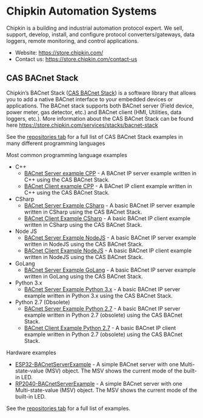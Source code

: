 # Chipkin Automation Systems 
Chipkin is a building and industrial automation protocol expert. We sell, support, develop, install, and configure protocol converters/gateways, data loggers, remote monitoring, and control applications.

- Website: https://store.chipkin.com/
- Contact us: https://store.chipkin.com/contact-us

## CAS BACnet Stack 

Chipkin’s BACnet Stack ([CAS BACnet Stack](https://store.chipkin.com/services/stacks/bacnet-stack)) is a software library that allows you to add a native BACnet interface to your embedded devices or applications. The BACnet stack supports both BACnet server (Field device, power meter, gas detector, etc.) and BACnet client (HMI, Utilities, data loggers, etc.). More information about the CAS BACnet Stack can be found here https://store.chipkin.com/services/stacks/bacnet-stack

See the [repositories tab](https://github.com/orgs/chipkin/repositories) for a full list of CAS BACnet Stack examples in many different programming languages 

Most common programming language examples 

- C++
  - [BACnet Server example CPP](https://github.com/chipkin/BACnetServerExampleCPP) - A BACnet IP server example written in C++ using the CAS BACnet Stack.
  - [BACnet Client example CPP](https://github.com/chipkin/BACnetClientExampleCPP) - A BACnet IP client example written in C++ using the CAS BACnet Stack.  
- CSharp
  - [BACnet Server Example CSharp](https://github.com/chipkin/BACnetServerExampleCSharp) - A basic BACnet IP server example written in CSharp using the CAS BACnet Stack.
  - [BACnet Client Example CSharp](https://github.com/chipkin/BACnetClientExampleCSharp) - A basic BACnet IP client example written in CSharp using the CAS BACnet Stack.
- Node JS
  - [BACnet Server Example NodeJS](https://github.com/chipkin/BACnetServerExampleNodeJS) - A basic BACnet IP server example written in NodeJS using the CAS BACnet Stack.
  - [BACnet Client Example NodeJS](https://github.com/chipkin/BACnetClientExampleNodeJS) - A basic BACnet IP client example written in NodeJS using the CAS BACnet Stack.
- GoLang
  - [BACnet Server Example GoLang](https://github.com/chipkin/BACnetServerExampleGolang) - A basic BACnet IP server example written in GoLang using the CAS BACnet Stack.
- Python 3.x
  - [BACnet Server Example Python 3.x](https://github.com/chipkin/BACnetServerExamplePython) - A basic BACnet IP server example written in Python 3.x using the CAS BACnet Stack.
- Python 2.7 (Obsolete)
  - [BACnet Server Example Python 2.7](https://github.com/chipkin/BACnetServerExamplePython2.7) - A basic BACnet IP server example written in Python 2.7 (obsolete) using the CAS BACnet Stack.
  - [BACnet Client Example Python 2.7](https://github.com/chipkin/BACnetClientExamplePython2.7) - A basic BACnet IP client example written in Python 2.7 (obsolete) using the CAS BACnet Stack.

Hardware examples

- [ESP32-BACnetServerExample](https://github.com/chipkin/ESP32-BACnetServerExample) - A simple BACnet server with one Multi-state-value (MSV) object. The MSV shows the current mode of the built-in LED.
- [RP2040-BACnetServerExample](https://github.com/chipkin/RP2040-BACnetServerExample) - A simple BACnet server with one Multi-state-value (MSV) object. The MSV shows the current mode of the built-in LED.

See the [repositories tab](https://github.com/orgs/chipkin/repositories) for a full list of examples.
